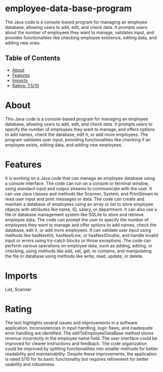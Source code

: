 # employee-data-base-program

The Java code is a console-based program for managing an employee database, allowing users to add, edit, and check data. It prompts users about the number of employees they want to manage, validates input, and provides functionalities like checking employee existence, editing data, and adding new ones.

## Table of Contents

- [About](#about)
- [Features](#features)
- [Imports](#Imports)
- [Rating: 7.5/10](#Rating)

# About

This Java code is a console-based program for managing an employee database, allowing users to add, edit, and check data. It prompts users to specify the number of employees they want to manage, and offers options to add names, check the database, edit it, or add more employees. The program validates user input, providing functionalities like checking if an employee exists, editing data, and adding new employees.

# Features

It is working on a Java code that can manage an employee database using a console interface. The code can run on a console or terminal window, using standard input and output streams to communicate with the user. It can use Java classes and methods like Scanner, System, and PrintStream to read user input and print messages or data.
The code can create and maintain a database of employees using an array or list to store employee objects with attributes like name, ID, salary, or department. It can also use a file or database management system like SQLite to store and retrieve employee data.
The code can prompt the user to specify the number of employees they want to manage and offer options to add names, check the database, edit it, or add more employees. It can validate user input using methods like hasNextInt, hasNextLine, or hasNextDouble, and handle invalid input or errors using try-catch blocks or throw exceptions.
The code can perform various operations on employee data, such as adding, editing, or checking, using methods like add, set, get, or contains, and manipulating the file or database using methods like write, read, update, or delete.

# Imports

List, Scanner

# Rating

The text highlights several issues and improvements in a software application. Inconsistencies in input handling, logic flaws, and inadequate error handling are identified. The editToEmployeeDataBase method stores revenue incorrectly in the employee name field. The user interface could be improved for clearer instructions and feedback. The code organization could be improved by splitting functionalities into smaller methods for better readability and maintainability. Despite these improvements, the application is rated 5/10 for its basic functionality but requires refinement for better usability and robustness.
